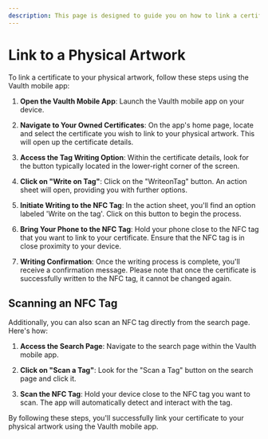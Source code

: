 ```yaml
---
description: This page is designed to guide you on how to link a certificate to your physical artwork.
---
```


# Link to a Physical Artwork

To link a certificate to your physical artwork, follow these steps using the Vaulth mobile app:

1. **Open the Vaulth Mobile App**: Launch the Vaulth mobile app on your device.

2. **Navigate to Your Owned Certificates**: On the app's home page, locate and select the certificate you wish to link to your physical artwork. This will open up the 
certificate details.

3. **Access the Tag Writing Option**: Within the certificate details, look for the button typically located in the lower-right corner of the screen.

4. **Click on "Write on Tag"**: Click on the "WriteonTag" button. An action sheet will open, providing you with further options.

5. **Initiate Writing to the NFC Tag**: In the action sheet, you'll find an option labeled 'Write on the tag'. Click on this button to begin the process.

6. **Bring Your Phone to the NFC Tag**: Hold your phone close to the NFC tag that you want to link to your certificate. Ensure that the NFC tag is in close proximity 
to your device.

7. **Writing Confirmation**: Once the writing process is complete, you'll receive a confirmation message. Please note that once the certificate is successfully 
written to the NFC tag, it cannot be changed again.

## Scanning an NFC Tag

Additionally, you can also scan an NFC tag directly from the search page. Here's how:

1. **Access the Search Page**: Navigate to the search page within the Vaulth mobile app.

2. **Click on "Scan a Tag"**: Look for the "Scan a Tag" button on the search page and click it.

3. **Scan the NFC Tag**: Hold your device close to the NFC tag you want to scan. The app will automatically detect and interact with the tag.

By following these steps, you'll successfully link your certificate to your physical artwork using the Vaulth mobile app.


